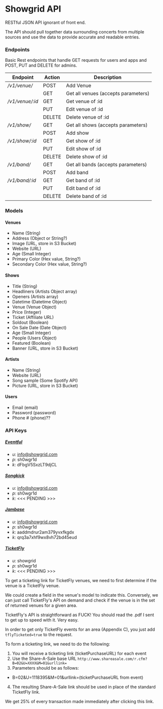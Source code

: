 # Showgrid API #
RESTful JSON API ignorant of front end.

The API should pull together data surrounding concerts from multiple sources and use the data to provide accurate and readable entries.


### Endpoints ###
Basic Rest endpoints that handle GET requests for users and apps and POST, PUT and DELETE for admins.

 Endpoint        | Action        | Description      
 --------------- | ------------- | -----------------
  */v1/venue/* | POST    | Add Venue
             | GET     | Get all venues (accepts parameters)
  */v1/venue/:id* | GET    | Get venue of :id
                | PUT    | Edit venue of :id
                | DELETE | Delete venue of :id
  */v1/show/* | GET    | Get all shows (accepts parameters)
            | POST   | Add show
  */v1/show/:id*  | GET    | Get show of :id
                | PUT    | Edit show of :id
                | DELETE | Delete show of :id
  */v1/band/* | GET    | Get all bands (accepts parameters)
            | POST   | Add band
  */v1/band/:id*  | GET    | Get band of :id
                | PUT    | Edit band of :id
                | DELETE | Delete band of :id


### Models ###
#### Venues ####
* Name (String)
* Address (Object or String?)
* Image (URL, store in S3 Bucket)
* Website (URL)
* Age (Small Integer)
* Primary Color (Hex value, String?)
* Secondary Color (Hex value, String?)

#### Shows ####
* Title (String)
* Headliners (Artists Object array)
* Openers (Artists array)
* Datetime (Datetime Object)
* Venue (Venue Object)
* Price (Integer)
* Ticket (Affiliate URL)
* Soldout (Boolean)
* On Sale Date (Date Object)
* Age (Small Integer)
* People (Users Object)
* Featured (Boolean)
* Banner (URL, store in S3 Bucket)

#### Artists ####
* Name (String)
* Website (URL)
* Song sample (Some Spotify API)
* Picture (URL, store in S3 Bucket)

#### Users ####
* Email (email)
* Password (password)
* Phone # (phone)??


### API Keys ###
##### [Eventful](http://api.eventful.com) #####
* _u_: info@showgrid.com
* _p_: sh0wgr1d
* _k_: dFbgV5SxzLT9djCL

##### [Songkick](https://www.songkick.com/developer) #####
* _u_: info@showgrid.com
* _p_: sh0wgr1d
* _k_: <<< PENDING >>>

##### [Jambase](http://developer.jambase.com) #####
* _u_: info@showgrid.com
* _p_: sh0wgr1d
* _k_: aaddmdrur2am379yvxfkgdx
* _k_: qrq3a7xhf9wx8vh72bd45eud

##### [TicketFly](https://account.shareasale.com) #####
* _u_: showgrid
* _p_: sh0wgr1d
* _k_: <<< PENDING >>>

To get a ticketing link for TicketFly venues, we need to first determine if the venue is a TicketFly venue. 

We could create a field in the venue's model to indicate this. Conversely, we can just call TicketFly's API on demand and check if the venue is in the set of returned venues for a given area.

TicketFly's API is straightforward as FUCK! You should read the .pdf I sent to get up to speed with it. Very easy.

In order to get only TicketFly events for an area (Appendix C), you just add `tflyTicketed=true` to the request.

To form a ticketing link, we need to do the following:
1. You will receive a ticketing link (ticketPurchaseURL) for each event
2. Use the Share-A-Sale base URL `http://www.shareasale.com/r.cfm?B=02&U=XXXX&M=01&urllink= `
3. Parameters should be as follows: 
  * B=02&U=1118395&M=01&urllink=(ticketPurchaseURL from event)
4. The resulting Share-A-Sale link should be used in place of the standard TicketFly link.

We get 25% of every transaction made immediately after clicking this link.   
